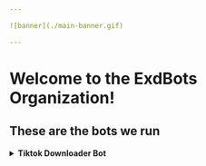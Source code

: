 ```yaml
---

![banner](./main-banner.gif)

---
```


# Welcome to the ExdBots Organization!

## These are the bots we run

<details>
<summary><b>Tiktok Downloader Bot</b></summary><br>

| Project | Repository                                                                       |
| ------: | :------------------------------------------------------------------------------- |
|     Bot | [exd-tiktok-bot](https://github.com/PJATK-s28476/exd-tiktok-bot)                 |
|     API | [exd-tiktok-bot-api](https://github.com/PJATK-s28476/exd-tiktok-bot-api)         |
| Website | [exd-tiktok-bot-website](https://github.com/PJATK-s28476/exd-tiktok-bot-website) |

</details>
